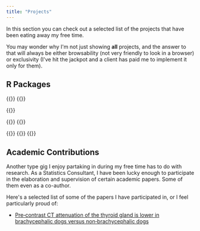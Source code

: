 ```yaml
---
title: "Projects"
---
```


In this section you can check out a selected list of the projects that have been eating away my free time. 

You may wonder why I'm not just showing **all** projects, and the answer to that will always be either browsability (not very friendly to look in a browser) or exclusivity (I've hit the jackpot and a client has paid me to implement it only for them).

## R Packages

{{<container class="package">}}
{{<project 
    title =   "harrypotter"
    image =   "https://raw.githubusercontent.com/aljrico/harrypotter/master/man/figures/logo.png"
    link =    "https://github.com/aljrico/harrypotter"
    content = "Set of colour palettes inspired in the Harry Potter universe."
    style = "#1f2430"
	>}}

{{<project 
    title =   "gameofthrones"
    image =    "https://raw.githubusercontent.com/aljrico/gameofthrones/master/man/figures/logo.png"
    link =    "https://github.com/aljrico/gameofthrones"
    content = "Set of colour palettes inspired in the Game of Thrones universe."
	>}}

{{<project 
    title =   "rfinance"
    image =    "https://raw.githubusercontent.com/aljrico/rfinance/master/man/figures/logo.png"
    link =    "https://github.com/aljrico/rfinance"
    content = "User-friendly API for financial analysis with R"
	>}}
{{</container>}}

{{<container class="other">}}
{{<project 
    title =   "planets"
    image =    "https://raw.githubusercontent.com/aljrico/planets/master/man/planets.png"
    link =    "https://github.com/aljrico/planets"
    content = "Very accessible data for all known planets"
	>}}
{{</container>}}


## Academic Contributions

Another type gig I enjoy partaking in during my free time has to do with research. As a Statistics Consultant, I have been lucky enough to participate in the elaboration and supervision of certain academic papers. Some of them even as a co-author.

Here's a selected list of some of the papers I have participated in, or I feel particularly proud of:

* [Pre‐contrast CT attenuation of the thyroid gland is lower in brachycephalic dogs versus non‐brachycephalic dogs](https://onlinelibrary.wiley.com/doi/10.1111/vru.12922)
